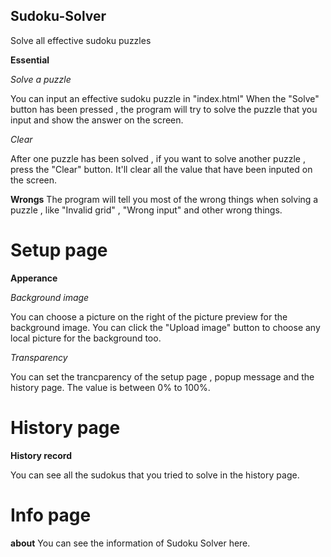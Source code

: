 ## Sudoku-Solver
Solve all effective sudoku puzzles

**Essential**

*Solve a puzzle*

You can input an effective sudoku puzzle in "index.html"
When the "Solve" button has been pressed , the program will try to solve the puzzle that you input and show the answer on the screen.

*Clear*

After one puzzle has been solved , if you want to solve another puzzle , press the "Clear" button. It'll clear all the value that have been inputed on the screen.

**Wrongs**
The program will tell you most of the wrong things when solving a puzzle , like "Invalid grid" , "Wrong input" and other wrong things.

# Setup page
**Apperance**

*Background image*

You can choose a picture on the right of the picture preview for the background image.
You can click the "Upload image" button to choose any local picture for the background too.

*Transparency*

You can set the trancparency of the setup page , popup message and the history page.
The value is between 0% to 100%.

# History page
**History record**

You can see all the sudokus that you tried to solve in the history page.

# Info page
**about**
You can see the information of Sudoku Solver here.

